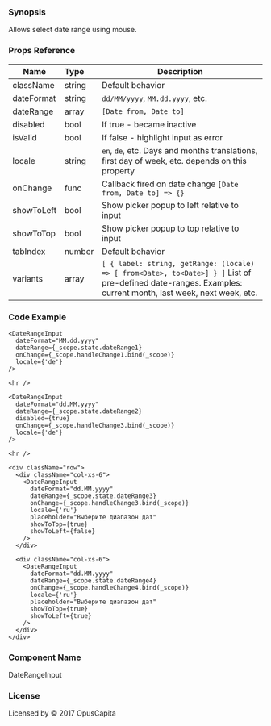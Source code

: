 ### Synopsis

Allows select date range using mouse.

### Props Reference

| Name                           | Type                    | Description                                                                                                                                                 |
| ------------------------------ | :---------------------- | -----------------------------------------------------------                                                                                                 |
| className                      | string                  | Default behavior                                                                                                                                            |
| dateFormat                     | string                  | `dd/MM/yyyy`, `MM.dd.yyyy`, etc.                                                                                                                            |
| dateRange                      | array                   | `[Date from, Date to]`                                                                                                                                      |
| disabled                       | bool                    | If true - became inactive                                                                                                                                   |
| isValid                        | bool                    | If false - highlight input as error                                                                                                                         |
| locale                         | string                  | `en`, `de`, etc. Days and months translations, first day of week, etc. depends on this property                                                             |
| onChange                       | func                    | Callback fired on date change `[Date from, Date to] => {}`                                                                                                  |
| showToLeft                     | bool                    | Show picker popup to left relative to input                                                                                                                 |
| showToTop                      | bool                    | Show picker popup to top relative to input                                                                                                                  |
| tabIndex                       | number                  | Default behavior                                                                                                                                            |
| variants                       | array                   | `[ { label: string, getRange: (locale) => [ from<Date>, to<Date>] } ]` List of pre-defined date-ranges. Examples: current month, last week, next week, etc. |

### Code Example

```
<DateRangeInput
  dateFormat="MM.dd.yyyy"
  dateRange={_scope.state.dateRange1}
  onChange={_scope.handleChange1.bind(_scope)}
  locale={'de'}
/>

<hr />

<DateRangeInput
  dateFormat="dd.MM.yyyy"
  dateRange={_scope.state.dateRange2}
  disabled={true}
  onChange={_scope.handleChange3.bind(_scope)}
  locale={'de'}
/>

<hr />

<div className="row">
  <div className="col-xs-6">
    <DateRangeInput
      dateFormat="dd.MM.yyyy"
      dateRange={_scope.state.dateRange3}
      onChange={_scope.handleChange3.bind(_scope)}
      locale={'ru'}
      placeholder="Выберите диапазон дат"
      showToTop={true}
      showToLeft={false}
    />
  </div>

  <div className="col-xs-6">
    <DateRangeInput
      dateFormat="dd.MM.yyyy"
      dateRange={_scope.state.dateRange4}
      onChange={_scope.handleChange4.bind(_scope)}
      locale={'ru'}
      placeholder="Выберите диапазон дат"
      showToTop={true}
      showToLeft={true}
    />
  </div>
</div>
```

### Component Name

DateRangeInput

### License

Licensed by © 2017 OpusCapita

